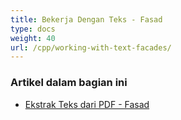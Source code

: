 ```yaml
---
title: Bekerja Dengan Teks - Fasad
type: docs
weight: 40
url: /cpp/working-with-text-facades/
---
```


### **Artikel dalam bagian ini**

- [Ekstrak Teks dari PDF - Fasad](/pdf/cpp/extract-text-from-pdf-facades/)
```